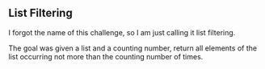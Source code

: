 ## List Filtering
I forgot the name of this challenge, so I am just calling it list filtering.

The goal was given a list and a counting number, return all elements of the list occurring not more than the counting number of times.
